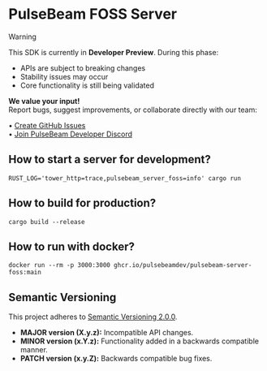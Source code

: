 # PulseBeam FOSS Server

> [!WARNING]
> This SDK is currently in **Developer Preview**. During this phase:
> - APIs are subject to breaking changes
> - Stability issues may occur
> - Core functionality is still being validated
>
> **We value your input!**  
> Report bugs, suggest improvements, or collaborate directly with our team:
> 
> • [Create GitHub Issues](https://github.com/PulseBeamDev/pulsebeam-server-lite/issues)  
> • [Join PulseBeam Developer Discord](https://discord.gg/Bhd3t9afuB)  

## How to start a server for development?

`RUST_LOG='tower_http=trace,pulsebeam_server_foss=info' cargo run`

## How to build for production?

`cargo build --release`

## How to run with docker?

`docker run --rm -p 3000:3000 ghcr.io/pulsebeamdev/pulsebeam-server-foss:main`


## Semantic Versioning

This project adheres to [Semantic Versioning 2.0.0](https://semver.org/).

* **MAJOR version (X.y.z):** Incompatible API changes.
* **MINOR version (x.Y.z):** Functionality added in a backwards compatible manner.
* **PATCH version (x.y.Z):** Backwards compatible bug fixes.
